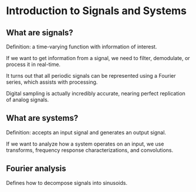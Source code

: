 # Introduction to Signals and Systems

## What are signals?

Definition: a time-varying function with information of interest.

If we want to get information from a signal, we need to filter, demodulate, or
process it in real-time.

It turns out that all periodic signals can be represented using a Fourier
series, which assists with processing.

Digital sampling is actually incredibly accurate, nearing perfect replication of
analog signals.

## What are systems?

Definition: accepts an input signal and generates an output signal.

If we want to analyze how a system operates on an input, we use transforms,
frequency response characterizations, and convolutions.

## Fourier analysis

Defines how to decompose signals into sinusoids.
